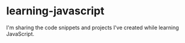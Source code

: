 # learning-javascript
I'm sharing the code snippets and projects I've created while learning JavaScript.
